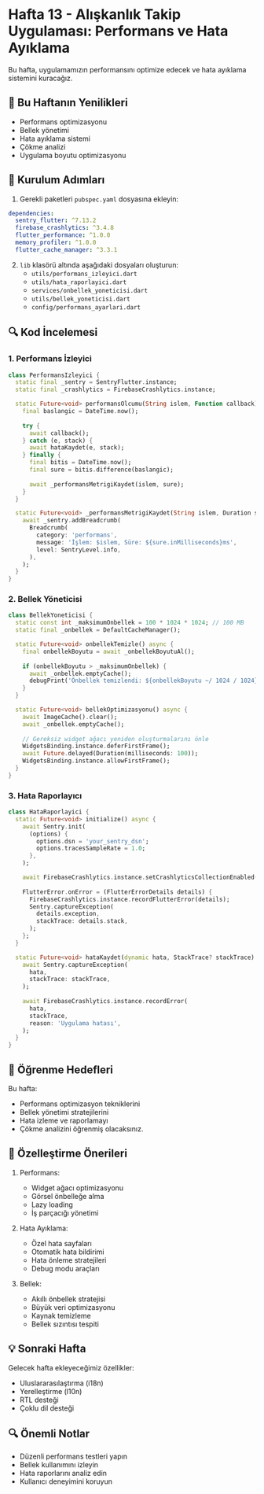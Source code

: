 # Hafta 13 - Alışkanlık Takip Uygulaması: Performans ve Hata Ayıklama

Bu hafta, uygulamamızın performansını optimize edecek ve hata ayıklama sistemini kuracağız.

## 📱 Bu Haftanın Yenilikleri

- Performans optimizasyonu
- Bellek yönetimi
- Hata ayıklama sistemi
- Çökme analizi
- Uygulama boyutu optimizasyonu

## 🚀 Kurulum Adımları

1. Gerekli paketleri `pubspec.yaml` dosyasına ekleyin:
```yaml
dependencies:
  sentry_flutter: ^7.13.2
  firebase_crashlytics: ^3.4.8
  flutter_performance: ^1.0.0
  memory_profiler: ^1.0.0
  flutter_cache_manager: ^3.3.1
```

2. `lib` klasörü altında aşağıdaki dosyaları oluşturun:
   - `utils/performans_izleyici.dart`
   - `utils/hata_raporlayici.dart`
   - `services/onbellek_yoneticisi.dart`
   - `utils/bellek_yoneticisi.dart`
   - `config/performans_ayarlari.dart`

## 🔍 Kod İncelemesi

### 1. Performans İzleyici
```dart
class PerformansIzleyici {
  static final _sentry = SentryFlutter.instance;
  static final _crashlytics = FirebaseCrashlytics.instance;

  static Future<void> performansOlcumu(String islem, Function callback) async {
    final baslangic = DateTime.now();
    
    try {
      await callback();
    } catch (e, stack) {
      await hataKaydet(e, stack);
    } finally {
      final bitis = DateTime.now();
      final sure = bitis.difference(baslangic);
      
      await _performansMetrigiKaydet(islem, sure);
    }
  }

  static Future<void> _performansMetrigiKaydet(String islem, Duration sure) async {
    await _sentry.addBreadcrumb(
      Breadcrumb(
        category: 'performans',
        message: 'İşlem: $islem, Süre: ${sure.inMilliseconds}ms',
        level: SentryLevel.info,
      ),
    );
  }
}
```

### 2. Bellek Yöneticisi
```dart
class BellekYoneticisi {
  static const int _maksimumOnbellek = 100 * 1024 * 1024; // 100 MB
  static final _onbellek = DefaultCacheManager();

  static Future<void> onbellekTemizle() async {
    final onbellekBoyutu = await _onbellekBoyutuAl();
    
    if (onbellekBoyutu > _maksimumOnbellek) {
      await _onbellek.emptyCache();
      debugPrint('Önbellek temizlendi: ${onbellekBoyutu ~/ 1024 / 1024} MB');
    }
  }

  static Future<void> bellekOptimizasyonu() async {
    await ImageCache().clear();
    await _onbellek.emptyCache();
    
    // Gereksiz widget ağacı yeniden oluşturmalarını önle
    WidgetsBinding.instance.deferFirstFrame();
    await Future.delayed(Duration(milliseconds: 100));
    WidgetsBinding.instance.allowFirstFrame();
  }
}
```

### 3. Hata Raporlayıcı
```dart
class HataRaporlayici {
  static Future<void> initialize() async {
    await Sentry.init(
      (options) {
        options.dsn = 'your_sentry_dsn';
        options.tracesSampleRate = 1.0;
      },
    );

    await FirebaseCrashlytics.instance.setCrashlyticsCollectionEnabled(true);
    
    FlutterError.onError = (FlutterErrorDetails details) {
      FirebaseCrashlytics.instance.recordFlutterError(details);
      Sentry.captureException(
        details.exception,
        stackTrace: details.stack,
      );
    };
  }

  static Future<void> hataKaydet(dynamic hata, StackTrace? stackTrace) async {
    await Sentry.captureException(
      hata,
      stackTrace: stackTrace,
    );
    
    await FirebaseCrashlytics.instance.recordError(
      hata,
      stackTrace,
      reason: 'Uygulama hatası',
    );
  }
}
```

## 🎯 Öğrenme Hedefleri

Bu hafta:
- Performans optimizasyon tekniklerini
- Bellek yönetimi stratejilerini
- Hata izleme ve raporlamayı
- Çökme analizini
öğrenmiş olacaksınız.

## 📝 Özelleştirme Önerileri

1. Performans:
   - Widget ağacı optimizasyonu
   - Görsel önbelleğe alma
   - Lazy loading
   - İş parçacığı yönetimi

2. Hata Ayıklama:
   - Özel hata sayfaları
   - Otomatik hata bildirimi
   - Hata önleme stratejileri
   - Debug modu araçları

3. Bellek:
   - Akıllı önbellek stratejisi
   - Büyük veri optimizasyonu
   - Kaynak temizleme
   - Bellek sızıntısı tespiti

## 💡 Sonraki Hafta

Gelecek hafta ekleyeceğimiz özellikler:
- Uluslararasılaştırma (i18n)
- Yerelleştirme (l10n)
- RTL desteği
- Çoklu dil desteği

## 🔍 Önemli Notlar

- Düzenli performans testleri yapın
- Bellek kullanımını izleyin
- Hata raporlarını analiz edin
- Kullanıcı deneyimini koruyun 